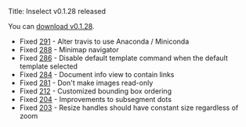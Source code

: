 Title: Inselect v0.1.28 released

You can [download v0.1.28](https://github.com/NaturalHistoryMuseum/inselect/releases/tag/v0.1.28).

- Fixed [291](https://github.com/NaturalHistoryMuseum/inselect/issues/291) - Alter travis to use Anaconda / Miniconda
- Fixed [288](https://github.com/NaturalHistoryMuseum/inselect/issues/288) - Minimap navigator
- Fixed [286](https://github.com/NaturalHistoryMuseum/inselect/issues/286) - Disable default template command when the default template selected
- Fixed [284](https://github.com/NaturalHistoryMuseum/inselect/issues/284) - Document info view to contain links
- Fixed [281](https://github.com/NaturalHistoryMuseum/inselect/issues/281) - Don't make images read-only
- Fixed [212](https://github.com/NaturalHistoryMuseum/inselect/issues/212) - Customized bounding box ordering
- Fixed [204](https://github.com/NaturalHistoryMuseum/inselect/issues/204) - Improvements to subsegment dots
- Fixed [203](https://github.com/NaturalHistoryMuseum/inselect/issues/203) - Resize handles should have constant size regardless of zoom

